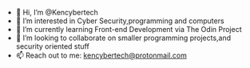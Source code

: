 - 👋 Hi, I’m @Kencybertech
- 👀 I’m interested in Cyber Security,programming and computers
- 🌱 I’m currently learning Front-end Development via The Odin Project
- 💞️ I’m looking to collaborate on smaller programming projects,and security oriented stuff
- 📫 Reach out to me: kencybertech@protonmail.com

<!---
Kencybertech/Kencybertech is a ✨ special ✨ repository because its `README.md` (this file) appears on your GitHub profile.
You can click the Preview link to take a look at your changes.
--->
